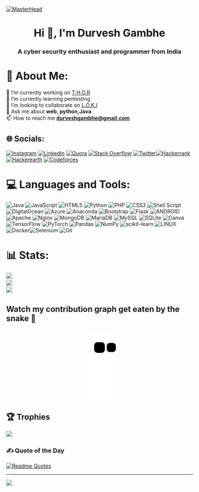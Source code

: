 [![MasterHead](https://azadshukor.com/memoji.gif)](https://rishavchanda.io)
<h1 align="center">Hi 👋, I'm Durvesh Gambhe</h1>
<h3 align="center">A cyber security enthusiast and programmer from India</h3>

# 💫 About Me:
🔭 I’m currently working on [T.H.O.R](https://github.com/D-Sensei/T.H.O.R)<br>🌱 I’m currently  learning pentesting<br>👯 I’m looking to collaborate on [L.O.K.I](https://github.com/D-Sensei/L.O.K.I)<br>💬 Ask me about **web, python,Java**<br>📫 How to reach me **durveshgambhe@gmail.com**


## 🌐 Socials:
[![Instagram](https://img.shields.io/badge/Instagram-%23E4405F.svg?logo=Instagram&logoColor=white)](https://instagram.com/sudo_self) [![LinkedIn](https://img.shields.io/badge/LinkedIn-%230077B5.svg?logo=linkedin&logoColor=white)](https://linkedin.com/in/durvesh-gambhe-thatcursiousguy) [![Quora](https://img.shields.io/badge/Quora-%23B92B27.svg?logo=Quora&logoColor=white)](https://quora.com/profile/Durvesh-Gambhe) [![Stack Overflow](https://img.shields.io/badge/-Stackoverflow-FE7A16?logo=stack-overflow&logoColor=white)](https://stackoverflow.com/users/@dhruvg) [![Twitter](https://img.shields.io/badge/Twitter-%231DA1F2.svg?logo=Twitter&logoColor=white)](https://twitter.com/dhruv75608007)[![Hackerrank](https://img.shields.io/badge/-Hackerrank-2EC866?style=for-the-badge&logo=HackerRank&logoColor=white)](https://www.hackerrank.com/@durveshgambhe)[![Hackerearth](https://img.shields.io/badge/HackerEarth-%232C3454.svg?&style=for-the-badge&logo=HackerEarth&logoColor=Blue)](https://www.hackerearth.com/@theycallme_dhruv) [![Codeforces](https://img.shields.io/badge/Codeforces-445f9d?style=for-the-badge&logo=Codeforces&logoColor=white)](https://codeforces.com/profile/@uselessrookie)

# 💻 Languages and Tools:
![Java](https://img.shields.io/badge/java-%23ED8B00.svg?style=for-the-badge&logo=java&logoColor=white) ![JavaScript](https://img.shields.io/badge/javascript-%23323330.svg?style=for-the-badge&logo=javascript&logoColor=%23F7DF1E) ![HTML5](https://img.shields.io/badge/html5-%23E34F26.svg?style=for-the-badge&logo=html5&logoColor=white) ![Python](https://img.shields.io/badge/python-3670A0?style=for-the-badge&logo=python&logoColor=ffdd54) ![PHP](https://img.shields.io/badge/php-%23777BB4.svg?style=for-the-badge&logo=php&logoColor=white) ![CSS3](https://img.shields.io/badge/css3-%231572B6.svg?style=for-the-badge&logo=css3&logoColor=white) ![Shell Script](https://img.shields.io/badge/shell_script-%23121011.svg?style=for-the-badge&logo=gnu-bash&logoColor=white) ![DigitalOcean](https://img.shields.io/badge/DigitalOcean-%230167ff.svg?style=for-the-badge&logo=digitalOcean&logoColor=white) ![Azure](https://img.shields.io/badge/azure-%230072C6.svg?style=for-the-badge&logo=azure-devops&logoColor=white) ![Anaconda](https://img.shields.io/badge/Anaconda-%2344A833.svg?style=for-the-badge&logo=anaconda&logoColor=white) ![Bootstrap](https://img.shields.io/badge/bootstrap-%23563D7C.svg?style=for-the-badge&logo=bootstrap&logoColor=white) ![Flask](https://img.shields.io/badge/flask-%23000.svg?style=for-the-badge&logo=flask&logoColor=white) ![ANDROID](https://img.shields.io/badge/android-%2320232a.svg?style=for-the-badge&logo=android&logoColor=%a4c639) ![Apache](https://img.shields.io/badge/apache-%23D42029.svg?style=for-the-badge&logo=apache&logoColor=white) ![Nginx](https://img.shields.io/badge/nginx-%23009639.svg?style=for-the-badge&logo=nginx&logoColor=white) ![MongoDB](https://img.shields.io/badge/MongoDB-%234ea94b.svg?style=for-the-badge&logo=mongodb&logoColor=white) ![MariaDB](https://img.shields.io/badge/MariaDB-003545?style=for-the-badge&logo=mariadb&logoColor=white) ![MySQL](https://img.shields.io/badge/mysql-%2300f.svg?style=for-the-badge&logo=mysql&logoColor=white) ![SQLite](https://img.shields.io/badge/sqlite-%2307405e.svg?style=for-the-badge&logo=sqlite&logoColor=white) ![Canva](https://img.shields.io/badge/Canva-%2300C4CC.svg?style=for-the-badge&logo=Canva&logoColor=white) ![TensorFlow](https://img.shields.io/badge/TensorFlow-%23FF6F00.svg?style=for-the-badge&logo=TensorFlow&logoColor=white) ![PyTorch](https://img.shields.io/badge/PyTorch-%23EE4C2C.svg?style=for-the-badge&logo=PyTorch&logoColor=white) ![Pandas](https://img.shields.io/badge/pandas-%23150458.svg?style=for-the-badge&logo=pandas&logoColor=white) ![NumPy](https://img.shields.io/badge/numpy-%23013243.svg?style=for-the-badge&logo=numpy&logoColor=white) ![scikit-learn](https://img.shields.io/badge/scikit--learn-%23F7931E.svg?style=for-the-badge&logo=scikit-learn&logoColor=white) ![LINUX](https://img.shields.io/badge/Linux-FCC624?style=for-the-badge&logo=linux&logoColor=black) ![Docker](https://img.shields.io/badge/docker-%230db7ed.svg?style=for-the-badge&logo=docker&logoColor=white)![Selenium](https://img.shields.io/badge/-selenium-%43B02A?style=for-the-badge&logo=selenium&logoColor=white) ![Git](https://img.shields.io/badge/git-%23F05033.svg?style=for-the-badge&logo=git&logoColor=white)

# 📊 Stats:
![](https://github-readme-stats.vercel.app/api?username=D-Sensei&theme=dark&hide_border=false&include_all_commits=false&count_private=false)<br/>
![](https://github-readme-streak-stats.herokuapp.com/?user=D-Sensei&theme=dark&hide_border=false)<br/>
![](https://github-readme-stats.vercel.app/api/top-langs/?username=D-Sensei&theme=dark&hide_border=false&include_all_commits=false&count_private=false&layout=compact)

## Watch my contribution graph get eaten by the snake 🐍
<p align="center">
 <img align="center" src="https://github.com/BolisettySujith/BolisettySujith/blob/output/github-contribution-grid-snake.svg" />
</p>

## 🏆 Trophies
![](https://github-profile-trophy.vercel.app/?username=D-Sensei&theme=radical&no-frame=false&no-bg=true&margin-w=4)

### ✍️ Quote of the Day
[![Readme Quotes](https://quotes-github-readme.vercel.app/api?type=horizontal&theme=dark)](https://github.com/oldratlee/hacker-quotes)



---
[![](https://visitcount.itsvg.in/api?id=D-Sensei&icon=0&color=0)](https://visitcount.itsvg.in)

